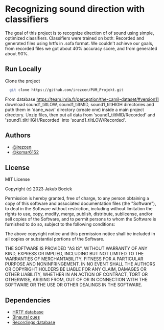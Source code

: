 
# Recognizing sound direction with classifiers
The goal of this project is to recognize direction of of sound using simple, optimized classifiers. Classifiers were trained on both: Recorded and generated files using hrtfs in .sofa format. We couldn't achieve our goals, from recorded files we got about 40% accuracy score, and from generated about 90%.




## Run Locally

Clone the project

```bash
  git clone https://github.com/irezcen/PUM_Projekt.git
```
From database
https://team.inria.fr/perception/the-camil-dataset/#version11
download sound1_tiltLOW, sound1_tiltMID, sound1_tiltHIGH directories and puth them in 'dane_wav/' directory (create one) inside a main project directory. Unzip files, then put all data from 'sound1_tiltMID/Recorded' and 'sound1_tiltHIGH/Recorded' into 'sound1_tiltLOW/Recorded'.


## Authors

- [@irezcen](https://www.github.com/irezcen)
- [@komar6152](https://www.github.com/komar6152)


## License

MIT License

Copyright (c) 2023 Jakub Bociek

Permission is hereby granted, free of charge, to any person obtaining a copy
of this software and associated documentation files (the "Software"), to deal
in the Software without restriction, including without limitation the rights
to use, copy, modify, merge, publish, distribute, sublicense, and/or sell
copies of the Software, and to permit persons to whom the Software is
furnished to do so, subject to the following conditions:

The above copyright notice and this permission notice shall be included in all
copies or substantial portions of the Software.

THE SOFTWARE IS PROVIDED "AS IS", WITHOUT WARRANTY OF ANY KIND, EXPRESS OR
IMPLIED, INCLUDING BUT NOT LIMITED TO THE WARRANTIES OF MERCHANTABILITY,
FITNESS FOR A PARTICULAR PURPOSE AND NONINFRINGEMENT. IN NO EVENT SHALL THE
AUTHORS OR COPYRIGHT HOLDERS BE LIABLE FOR ANY CLAIM, DAMAGES OR OTHER
LIABILITY, WHETHER IN AN ACTION OF CONTRACT, TORT OR OTHERWISE, ARISING FROM,
OUT OF OR IN CONNECTION WITH THE SOFTWARE OR THE USE OR OTHER DEALINGS IN THE
SOFTWARE.



## Dependencies

- [HRTF database](https://sofacoustics.org/data/database/aachen/)
- [Binaural cues](https://github.com/bingo-todd/Bianural-cues)
- [Recordings database](https://team.inria.fr/perception/the-camil-dataset/)

